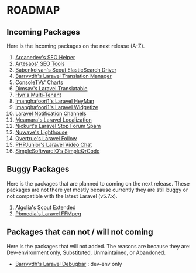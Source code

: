 # ROADMAP

## Incoming Packages

Here is the incoming packages on the next release (A-Z).

1. [Arcanedev's SEO Helper](https://github.com/ARCANEDEV/SEO-Helper)
1. [Artesaos' SEO Tools](https://github.com/artesaos/seotools)
1. [Babenkoivan's Scout ElasticSearch Driver](https://github.com/babenkoivan/scout-elasticsearch-driver)
1. [Barryvdh's Laravel Translation Manager](https://github.com/barryvdh/laravel-translation-manager)
1. [ConsoleTVs' Charts](https://github.com/ConsoleTVs/Charts)
1. [Dimsav's Laravel Translatable](https://github.com/dimsav/laravel-translatable)
1. [Hyn's Multi-Tenant](https://github.com/hyn/multi-tenant)
1. [Imanghafoori1's Laravel HeyMan](https://github.com/imanghafoori1/laravel-heyman)
1. [Imanghafoori1's Laravel Widgetize](https://github.com/imanghafoori1/laravel-widgetize)
1. [Laravel Notification Channels](https://github.com/laravel-notification-channels)
1. [Mcamara's Laravel Localization](https://github.com/mcamara/laravel-localization)
1. [Nickurt's Laravel Stop Forum Spam](https://github.com/nickurt/laravel-stopforumspam)
1. [Nuwave's Lighthouse](https://github.com/nuwave/lighthouse)
1. [Overtrue's Laravel Follow](https://github.com/overtrue/laravel-follow)
1. [PHPJunior's Laravel Video Chat](https://github.com/PHPJunior/laravel-video-chat)
1. [SimpleSoftwareIO's SimpleQrCode](https://github.com/SimpleSoftwareIO/simple-qrcode)

## Buggy Packages

Here is the packages that are planned to coming on the next release. These packages are not there yet mostly because currently they are still buggy or not compatible with the latest Laravel (v5.7.x).

1. [Algolia's Scout Extended](https://github.com/algolia/scout-extended)
1. [Pbmedia's Laravel FFMpeg](https://github.com/pascalbaljetmedia/laravel-ffmpeg)

## Packages that can not / will not coming

Here is the packages that will not added. The reasons are because they are: Dev-environment only, Substituted, Unmaintained, or Abandoned.

- [Barryvdh's Laravel Debugbar](https://github.com/barryvdh/laravel-debugbar) : dev-env only
